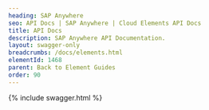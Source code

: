 ```yaml
---
heading: SAP Anywhere
seo: API Docs | SAP Anywhere | Cloud Elements API Docs
title: API Docs
description: SAP Anywhere API Documentation.
layout: swagger-only
breadcrumbs: /docs/elements.html
elementId: 1468
parent: Back to Element Guides
order: 90
---
```


{% include swagger.html %}
